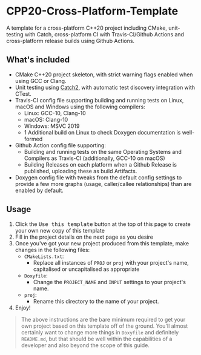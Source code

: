 # CPP20-Cross-Platform-Template
A template for a cross-platform C++20 project including CMake, unit-testing with Catch, cross-platform CI with Travis-CI/Github Actions and cross-platform release builds using Github Actions.

## What's included
- CMake C++20 project skeleton, with strict warning flags enabled when using GCC or Clang.
- Unit testing using [Catch2](https://github.com/catchorg/Catch2), with automatic test discovery integration with CTest.
- Travis-CI config file supporting building and running tests on Linux, macOS and Windows using the following compilers:
    - Linux: GCC-10, Clang-10
    - macOS: Clang-10
    - Windows: MSVC 2019
    - 1 Additional build on Linux to check Doxygen documentation is well-formed
- Github Action config file supporting:
    - Building and running tests on the same Operating Systems and Compilers as Travis-CI (additionally, GCC-10 on macOS)
    - Building Releases on each platform when a Github Release is published, uploading these as build Artifacts.
- Doxygen config file with tweaks from the default config settings to provide a few more graphs (usage, caller/callee relationships) than are enabled by default.

## Usage
1. Click the <kbd>Use this template</kbd> button at the top of this page to create your own new copy of this template
2. Fill in the project details on the next page as you desire
3. Once you've got your new project produced from this template, make changes in the following files:
    - `CMakeLists.txt`:
        - Replace all instances of `PROJ` or `proj` with your project's name, capitalised or uncapitalised as appropriate
    - `Doxyfile`:
        - Change the `PROJECT_NAME` and `INPUT` settings to your project's name.
    - `proj`:
        - Rename this directory to the name of your project.
4. Enjoy!

> The above instructions are the bare minimum required to get your own project based on this template off of the ground. You'll almost certainly want to change more things in `Doxyfile` and definitely `README.md`, but that should be well within the capabilities of a developer and also beyond the scope of this guide.
